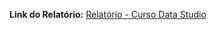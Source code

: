 **Link do Relatório:** [Relatório - Curso Data Studio](https://datastudio.google.com/reporting/823230b1-5816-40f6-8be4-f21aa25857f0)